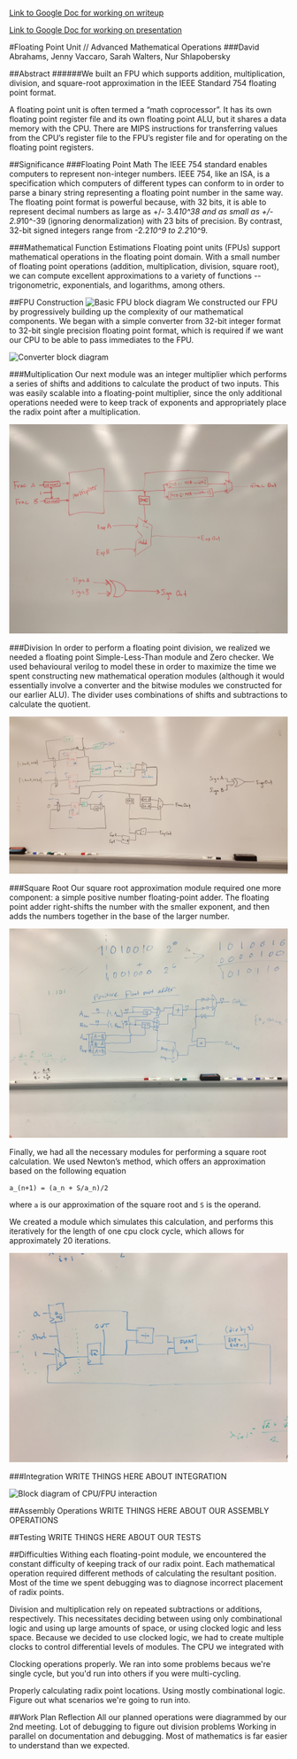 [Link to Google Doc for working on writeup](https://docs.google.com/document/d/1Hcz5kvzhGNxFzRZeGMU3i1D9Fpzi3pAoX1fYA9cflWI/edit?usp=sharing)

[Link to Google Doc for working on presentation](https://docs.google.com/presentation/d/15q9rChHXG2N1TWunRFMkKt8hkOGpbc3Un-qYIrW7-RI/edit?usp=sharing)

#Floating Point Unit // Advanced Mathematical Operations
###David Abrahams, Jenny Vaccaro, Sarah Walters, Nur Shlapobersky

##Abstract
######We built an FPU which supports addition, multiplication, division, and square-root approximation in the IEEE Standard 754 floating point format.

A floating point unit is often termed a “math coprocessor”. It has its own floating point register file and its own floating point ALU, but it shares a data memory with the CPU. There are MIPS instructions for transferring values from the CPU’s register file to the FPU’s register file and for operating on the floating point registers.



##Significance
###Floating Point Math
The IEEE 754 standard enables computers to represent non-integer numbers. IEEE 754, like an ISA, is a specification which computers of different types can conform to in order to parse a binary string representing a floating point number in the same way. The floating point format is powerful because, with 32 bits, it is able to represent decimal numbers as large as +/- 3.4*10^38 and as small as +/- 2.9*10^-39 (ignoring denormalization) with 23 bits of precision. By contrast, 32-bit signed integers range from -2.2*10^9 to 2.2*10^9.

###Mathematical Function Estimations
Floating point units (FPUs) support mathematical operations in the floating point domain. With a small number of floating point operations (addition, multiplication, division, square root), we can compute excellent approximations to a variety of functions -- trigonometric, exponentials, and logarithms, among others.

##FPU Construction
![Basic FPU block diagram]()
We constructed our FPU by progressively building up the complexity of our mathematical components. We began with a simple converter from 32-bit integer format to 32-bit single precision floating point format, which is required if we want our CPU to be able to pass immediates to the FPU.

![Converter block diagram]()

###Multiplication
Our next module was an integer multiplier which performs a series of shifts and additions to calculate the product of two inputs. This was easily scalable into a floating-point multiplier, since the only additional operations needed were to keep track of exponents and appropriately place the radix point after a multiplication.

![Multiplication block diagram](img/fp-multiplier.jpg)

###Division
In order to perform a floating point division, we realized we needed a floating point Simple-Less-Than module and Zero checker. We used behavioural verilog to model these in order to maximize the time we spent constructing new mathematical operation modules (although it would essentially involve a converter and the bitwise modules we constructed for our earlier ALU). The divider uses combinations of shifts and subtractions to calculate the quotient.

![Division module block diagram](img/fp-divider.jpg)

###Square Root
Our square root approximation module required one more component: a simple positive number floating-point adder. The floating point adder right-shifts the number with the smaller exponent, and then adds the numbers together in the base of the larger number.

![Floating-point addition block diagram](img/fp-adder.jpg)

Finally, we had all the necessary modules for performing a square root calculation. We used Newton’s method, which offers an approximation based on the following equation
```
a_(n+1) = (a_n + S/a_n)/2
```
where `a` is our approximation of the square root and `S` is the operand.

We created a module which simulates this calculation, and performs this iteratively for the length of one cpu clock cycle, which allows for approximately 20 iterations.

![Square root module block diagram](img/sqrt.jpg)

###Integration
WRITE THINGS HERE ABOUT INTEGRATION

![Block diagram of CPU/FPU interaction]()

##Assembly Operations
WRITE THINGS HERE ABOUT OUR ASSEMBLY OPERATIONS


##Testing
WRITE THINGS HERE ABOUT OUR TESTS


##Difficulties
Withing each floating-point module, we encountered the constant difficulty of keeping track of our radix point. Each mathematical operation required different methods of calculating the resultant position. Most of the time we spent debugging was to diagnose incorrect placement of radix points.

Division and multiplication rely on repeated subtractions or additions, respectively. This necessitates deciding between using only combinational logic and using up large amounts of space, or using clocked logic and less space. Because we decided to use clocked logic, we had to create multiple clocks to control differential levels of modules. The CPU we integrated with

Clocking operations properly. We ran into some problems becaus we're single cycle, but you'd run into others if you were multi-cycling.

Properly calculating radix point locations. Using mostly combinational logic. Figure out what scenarios we're going to run into.

##Work Plan Reflection
All our planned operations were diagrammed by our 2nd meeting.
Lot of debugging to figure out division problems
Working in parallel on documentation and debugging.
Most of mathematics is far easier to understand than we expected.
